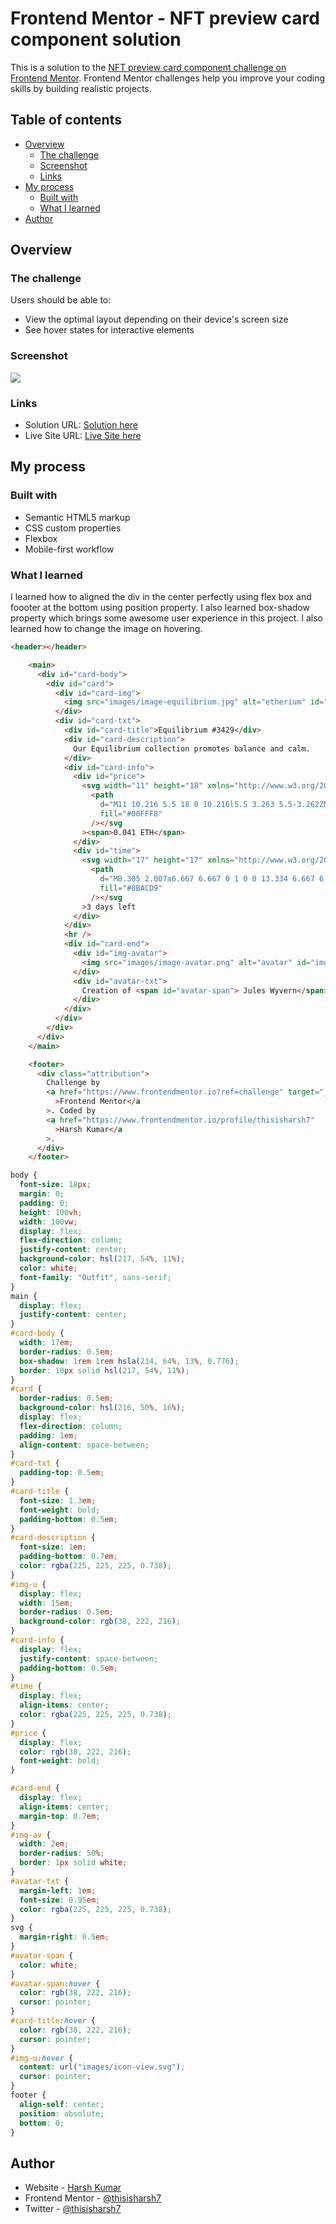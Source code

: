 # Frontend Mentor - NFT preview card component solution

This is a solution to the [NFT preview card component challenge on Frontend Mentor](https://www.frontendmentor.io/challenges/nft-preview-card-component-SbdUL_w0U). Frontend Mentor challenges help you improve your coding skills by building realistic projects. 

## Table of contents

- [Overview](#overview)
  - [The challenge](#the-challenge)
  - [Screenshot](#screenshot)
  - [Links](#links)
- [My process](#my-process)
  - [Built with](#built-with)
  - [What I learned](#what-i-learned)
- [Author](#author)

## Overview

### The challenge

Users should be able to:

- View the optimal layout depending on their device's screen size
- See hover states for interactive elements

### Screenshot

![](./screenshot.jpg)

### Links

- Solution URL: [Solution here](https://your-solution-url.com)
- Live Site URL: [Live Site here](https://your-live-site-url.com)

## My process

### Built with

- Semantic HTML5 markup
- CSS custom properties
- Flexbox
- Mobile-first workflow


### What I learned

I learned how to aligned the div in the center perfectly using flex box and foooter at the bottom using position property. I also learned box-shadow property which brings some awesome user experience in this project. I also learned how to change the image on hovering.

```html
<header></header>

    <main>
      <div id="card-body">
        <div id="card">
          <div id="card-img">
            <img src="images/image-equilibrium.jpg" alt="etherium" id="img-u" />
          </div>
          <div id="card-txt">
            <div id="card-title">Equilibrium #3429</div>
            <div id="card-description">
              Our Equilibrium collection promotes balance and calm.
            </div>
            <div id="card-info">
              <div id="price">
                <svg width="11" height="18" xmlns="http://www.w3.org/2000/svg">
                  <path
                    d="M11 10.216 5.5 18 0 10.216l5.5 3.263 5.5-3.262ZM5.5 0l5.496 9.169L5.5 12.43 0 9.17 5.5 0Z"
                    fill="#00FFF8"
                  /></svg
                ><span>0.041 ETH</span>
              </div>
              <div id="time">
                <svg width="17" height="17" xmlns="http://www.w3.org/2000/svg">
                  <path
                    d="M8.305 2.007a6.667 6.667 0 1 0 0 13.334 6.667 6.667 0 0 0 0-13.334Zm2.667 7.334H8.305a.667.667 0 0 1-.667-.667V6.007a.667.667 0 0 1 1.334 0v2h2a.667.667 0 0 1 0 1.334Z"
                    fill="#8BACD9"
                  /></svg
                >3 days left
              </div>
            </div>
            <hr />
            <div id="card-end">
              <div id="img-avatar">
                <img src="images/image-avatar.png" alt="avatar" id="img-av" />
              </div>
              <div id="avatar-txt">
                Creation of <span id="avatar-span"> Jules Wyvern</span>
              </div>
            </div>
          </div>
        </div>
      </div>
    </main>

    <footer>
      <div class="attribution">
        Challenge by
        <a href="https://www.frontendmentor.io?ref=challenge" target="_blank"
          >Frontend Mentor</a
        >. Coded by
        <a href="https://www.frontendmentor.io/profile/thisisharsh7"
          >Harsh Kumar</a
        >.
      </div>
    </footer>
```
```css
body {
  font-size: 18px;
  margin: 0;
  padding: 0;
  height: 100vh;
  width: 100vw;
  display: flex;
  flex-direction: column;
  justify-content: center;
  background-color: hsl(217, 54%, 11%);
  color: white;
  font-family: "Outfit", sans-serif;
}
main {
  display: flex;
  justify-content: center;
}
#card-body {
  width: 17em;
  border-radius: 0.5em;
  box-shadow: 1rem 1rem hsla(214, 64%, 13%, 0.776);
  border: 10px solid hsl(217, 54%, 11%);
}
#card {
  border-radius: 0.5em;
  background-color: hsl(216, 50%, 16%);
  display: flex;
  flex-direction: column;
  padding: 1em;
  align-content: space-between;
}
#card-txt {
  padding-top: 0.5em;
}
#card-title {
  font-size: 1.3em;
  font-weight: bold;
  padding-bottom: 0.5em;
}
#card-description {
  font-size: 1em;
  padding-bottom: 0.7em;
  color: rgba(225, 225, 225, 0.738);
}
#img-u {
  display: flex;
  width: 15em;
  border-radius: 0.5em;
  background-color: rgb(38, 222, 216);
}
#card-info {
  display: flex;
  justify-content: space-between;
  padding-bottom: 0.5em;
}
#time {
  display: flex;
  align-items: center;
  color: rgba(225, 225, 225, 0.738);
}
#price {
  display: flex;
  color: rgb(38, 222, 216);
  font-weight: bold;
}

#card-end {
  display: flex;
  align-items: center;
  margin-top: 0.7em;
}
#img-av {
  width: 2em;
  border-radius: 50%;
  border: 1px solid white;
}
#avatar-txt {
  margin-left: 1em;
  font-size: 0.95em;
  color: rgba(225, 225, 225, 0.738);
}
svg {
  margin-right: 0.5em;
}
#avatar-span {
  color: white;
}
#avatar-span:hover {
  color: rgb(38, 222, 216);
  cursor: pointer;
}
#card-title:hover {
  color: rgb(38, 222, 216);
  cursor: pointer;
}
#img-u:hover {
  content: url("images/icon-view.svg");
  cursor: pointer;
}
footer {
  align-self: center;
  position: absolute;
  bottom: 0;
}

```

## Author

- Website - [Harsh Kumar](https://github.com/thisisharsh7)
- Frontend Mentor - [@thisisharsh7](https://www.frontendmentor.io/profile/thisisharsh7)
- Twitter - [@thisisharsh7](https://www.twitter.com/thisisharsh7)